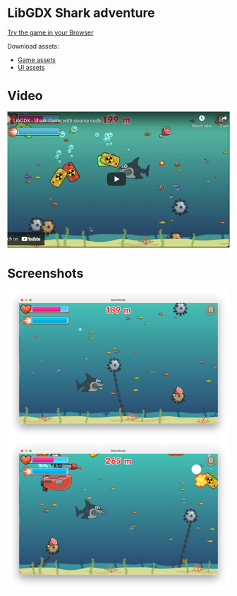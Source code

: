 # LibGDX Shark adventure

[Try the game in your Browser](https://yayo-arellano.github.io/libgx_shark_adventure/)

Download assets:

- [Game assets](https://graphicriver.net/item/shark-game-assets/6807369)
- [UI assets](https://graphicriver.net/item/cartoon-games-gui-pack-11-/6056785)

# Video

[![Youtube](https://github.com/Yayo-Arellano/libgx_shark_adventure/blob/master/screenshots/youtube.png?raw=true)](https://youtu.be/9aHX_X2RZ00)

# Screenshots

![Screenshot1](https://github.com/Yayo-Arellano/libgx_shark_adventure/blob/master/screenshots/image1.png?raw=true)
![Screenshot2](https://github.com/Yayo-Arellano/libgx_shark_adventure/blob/master/screenshots/image2.png?raw=true)